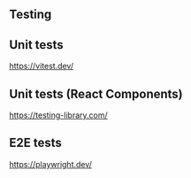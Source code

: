 ## Testing

## Unit tests

https://vitest.dev/

## Unit tests (React Components)

https://testing-library.com/

## E2E tests

https://playwright.dev/
